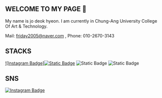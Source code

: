 ## WELCOME TO MY PAGE 👋

<!--
**Jodeokhyeon/Jodeokhyeon** is a ✨ _special_ ✨ repository because its `README.md` (this file) appears on your GitHub profile.

Here are some ideas to get you started:

- 🔭 I’m currently working on ...
- 🌱 I’m currently learning ...
- 👯 I’m looking to collaborate on ...
- 🤔 I’m looking for help with ...
- 💬 Ask me about ...
- 📫 How to reach me: ...
- 😄 Pronouns: ...
- ⚡ Fun fact: ...
-->

My name is jo deok hyeon. I am  currently in Chung-Ang University College Of Art & Technology.

Mail: friday2005@naver.com , Phone: 010-2670-3143

## STACKS
[![Instagram Badge]<img alt="Static Badge" src="https://img.shields.io/badge/Python-%233776AB?logo=python&logoColor=yellow&labelColor=blue&color=blue">](https://namu.wiki/w/Python) 
<img alt="Static Badge" src="https://img.shields.io/badge/html5-%230F1689?logo=html5&logoColor=RAD&labelColor=blue&color=blue"> 
<img alt="Static Badge" src="https://img.shields.io/badge/javascript-%23F7DF1E?logo=javascript&logoColor=YELLO&labelColor=blue&color=blue">

## SNS

[![Instagram Badge](https://img.shields.io/badge/instagram-%23E4405F?style=plastic&logo=instagram&logoColor=white)](https://www.instagram.com/d_h_eon/profilecard/?igsh=NDkyb21tMHlhN2Zw)


